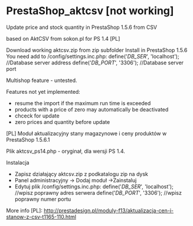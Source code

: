 PrestaShop_aktcsv [not working]
================================================

Update price and stock quantity in PrestaShop 1.5.6 from CSV

based on AktCSV from sokon.pl for PS 1.4 [PL]

Download working aktcsv.zip from zip subfolder
Install in PrestaShop 1.5.6
You need add to /config/settings.inc.php:
  define('_DB_SER_', 'localhost'); //Database server address
  define('_DB_PORT_', '3306');     //Database server port


  Multishop feature - untested.

  Features not yet implemented:
  - resume the import if the maximum run time is exceeded
  - products with a price of zero may automatically be deactivated
  - chceck for update
  - zero prices and quantity before update

[PL]
Moduł aktualizacyjny stany magazynowe i ceny produktów w PrestaShop 1.5.6.1

Plik aktcsv_ps14.php - oryginał, dla wersji PS 1.4.

Instalacja
- Zapisz działający aktcsv.zip z podkatalogu zip na dysk
- Panel administracyjny -> Dodaj moduł ->Zainstaluj
- Edytuj plik /config/settings.inc.php:
  define('_DB_SER_', 'localhost'); //wpisz poprawny adres serwera
  define('_DB_PORT_', '3306');     //wpisz poprawny numer portu

More info [PL]:
http://prestadesign.pl/moduly-f13/aktualizacja-cen-i-stanow-z-csv-t1165-110.html